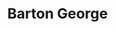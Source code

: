 ---
avatar: /images/people/bartongeorge.jpg
avatar_small: /images/people/bartongeorge_small.jpg
bio: Founder & lead Project Sputnik (dev systems). Employed by Dell -- focused on
  Linux, developers & Open Source. These insightful opinions are my own.
homepage: https://bartongeorge.io/
instagram: null
linkedin: https://www.linkedin.com/in/barton808/
title: Barton George
twitter: https://twitter.com/barton808
type: guest
username: bartongeorge
youtube: null
---